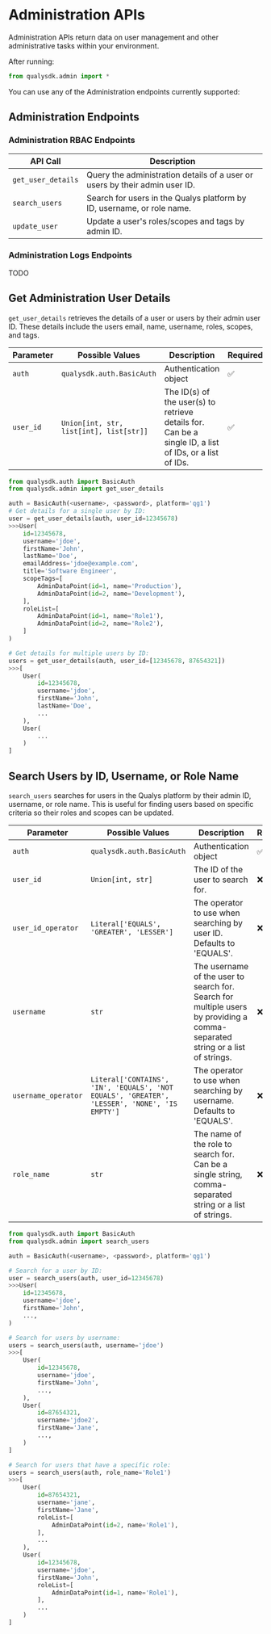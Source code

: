 # Administration APIs

Administration APIs return data on user management and other administrative tasks within your environment.

After running:
```py
from qualysdk.admin import *
```
You can use any of the Administration endpoints currently supported:

## Administration Endpoints

### Administration RBAC Endpoints

|API Call| Description |
|--|--|
| ```get_user_details``` | Query the administration details of a user or users by their admin user ID. |
| ```search_users``` | Search for users in the Qualys platform by ID, username, or role name. |
| ```update_user``` | Update a user's roles/scopes and tags by admin ID. |

### Administration Logs Endpoints

TODO

## Get Administration User Details

`get_user_details` retrieves the details of a user or users by their admin user ID. These details include the users email, name, username, roles, scopes, and tags.

|Parameter| Possible Values |Description| Required|
|--|--|--|--|
|```auth```|```qualysdk.auth.BasicAuth``` | Authentication object | ✅ |
| ```user_id``` | ```Union[int, str, list[int], list[str]]``` | The ID(s) of the user(s) to retrieve details for. Can be a single ID, a list of IDs, or a list of IDs. | ✅ |

```py
from qualysdk.auth import BasicAuth
from qualysdk.admin import get_user_details

auth = BasicAuth(<username>, <password>, platform='qg1')
# Get details for a single user by ID:
user = get_user_details(auth, user_id=12345678)
>>>User(
    id=12345678,
    username='jdoe',
    firstName='John',
    lastName='Doe',
    emailAddress='jdoe@example.com',
    title='Software Engineer',
    scopeTags=[
        AdminDataPoint(id=1, name='Production'),
        AdminDataPoint(id=2, name='Development'),
    ],
    roleList=[
        AdminDataPoint(id=1, name='Role1'),
        AdminDataPoint(id=2, name='Role2'),
    ]
)

# Get details for multiple users by ID:
users = get_user_details(auth, user_id=[12345678, 87654321])
>>>[
    User(
        id=12345678,
        username='jdoe',
        firstName='John',
        lastName='Doe',
        ...
    ),
    User(
        ...
    )
]
```

## Search Users by ID, Username, or Role Name

`search_users` searches for users in the Qualys platform by their admin ID, username, or role name. This is useful for finding users based on specific criteria so their roles and scopes can be updated.

|Parameter| Possible Values |Description| Required|
|--|--|--|--|
|```auth```|```qualysdk.auth.BasicAuth``` | Authentication object | ✅ |
| ```user_id``` | ```Union[int, str]``` | The ID of the user to search for. | ❌ |
| ```user_id_operator``` | ```Literal['EQUALS', 'GREATER', 'LESSER']``` | The operator to use when searching by user ID. Defaults to 'EQUALS'. | ❌ |
| ```username``` | ```str``` | The username of the user to search for. Search for multiple users by providing a comma-separated string or a list of strings. | ❌ |
| ```username_operator``` | ```Literal['CONTAINS', 'IN', 'EQUALS', 'NOT EQUALS', 'GREATER', 'LESSER', 'NONE', 'IS EMPTY']``` | The operator to use when searching by username. Defaults to 'EQUALS'. | ❌ |
| ```role_name``` | ```str``` | The name of the role to search for. Can be a single string, comma-separated string or a list of strings. | ❌ |

```py
from qualysdk.auth import BasicAuth
from qualysdk.admin import search_users

auth = BasicAuth(<username>, <password>, platform='qg1')

# Search for a user by ID:
user = search_users(auth, user_id=12345678)
>>>User(
    id=12345678,
    username='jdoe',
    firstName='John',
    ...,
)

# Search for users by username:
users = search_users(auth, username='jdoe')
>>>[
    User(
        id=12345678,
        username='jdoe',
        firstName='John',
        ...,
    ),
    User(
        id=87654321,
        username='jdoe2',
        firstName='Jane',
        ...,
    )
]

# Search for users that have a specific role:
users = search_users(auth, role_name='Role1')
>>>[
    User(
        id=87654321,
        username='jane',
        firstName='Jane',
        roleList=[
            AdminDataPoint(id=2, name='Role1'),
        ],
        ...
    ),
    User(
        id=12345678,
        username='jdoe',
        firstName='John',
        roleList=[
            AdminDataPoint(id=1, name='Role1'),
        ],
        ...
    )
]
```
